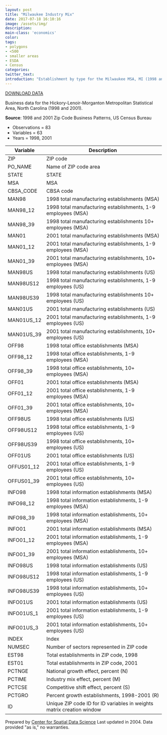 ```yaml
---
layout: post
title: "Milwaukee Industry Mix"
date: 2017-07-18 16:10:16
image: /assets/img/
description:
main-class: 'economics'
color:
tags:
- polygons
- <500
- smaller areas
- ESDA
- Census
categories:
twitter_text:
introduction: "Establishment by type for the Milwaukee MSA, MI (1998 and 2001)."
---
```


<script>
var map = L.map('map');
L.tileLayer('https://api.tiles.mapbox.com/v4/{id}/{z}/{x}/{y}.png?access_token=pk.eyJ1IjoibWFwYm94IiwiYSI6ImNpejY4NXVycTA2emYycXBndHRqcmZ3N3gifQ.rJcFIG214AriISLbB6B5aw', { <!--this is the URL for the Nepal Geojson-->
maxZoom: 18,
attribution: 'Map data &copy; <a href="http://openstreetmap.org">OpenStreetMap</a> contributors, ' +
'<a href="http://creativecommons.org/licenses/by-sa/2.0/">CC-BY-SA</a>, ' +
'Imagery © <a href="http://mapbox.com">Mapbox</a>',
id: 'mapbox.light'
}).addTo(map);

map.scrollWheelZoom.disable();
map.touchZoom.disable();
var enableMapInteraction = function () {
map.scrollWheelZoom.enable();
map.touchZoom.enable();
}
$('#map').on('click touch', enableMapInteraction);
$('#map').on('mouseout', function(){ map.scrollWheelZoom.disable();});

var smallIcon = L.icon({
iconUrl: 'http://www.hckrecruitment.nic.in/images/blue.png',
iconSize: [16, 16], // size of the icon
});

function onEachFeature(feature, layer) {
//console.log(feature);
var txt = "";
for (var fname in feature.properties) {
txt += fname;
txt += " : ";
txt += feature.properties[fname];
txt += "<br/>";
}
layer.bindPopup(txt);
}


// load GeoJSON from an external file
// load GeoJSON from an external file
$.getJSON("../data/milwaukee2.geojson",function(data){
// add GeoJSON layer to the map once the file is loaded
var json = L.geoJson(data, {
pointToLayer: function(feature, latlng) {

return L.marker(latlng, {
icon: smallIcon
});
},
onEachFeature: onEachFeature
});
json.addTo(map);
map.fitBounds(json.getBounds());
});

</script>

[DOWNLOAD DATA](https://s3.amazonaws.com/geoda/data/MilwaukeeMSA2.zip)


Business data for the Hickory-Lenoir-Morganton Metropolitan Statistical Area, North Carolina (1998 and 2001).

**Source**: 1998 and 2001 Zip Code Business Patterns, US Census Bureau

* Observations = 83
* Variables = 63
* Years = 1998, 2001



|**Variable**|**Description**|
|---|---|
|ZIP|ZIP code|
|PO_NAME|Name of ZIP code area|
|STATE|STATE|
|MSA|MSA|
|CBSA_CODE|CBSA code|
|MAN98|1998 total manufacturing establishments (MSA)|
|MAN98_12|1998 total manufacturing establishments, 1-9 employees (MSA)|
|MAN98_39|1998 total manufacturing establishments 10+ employees (MSA)|
|MAN01|2001 total manufacturing establishments (MSA)|
|MAN01_12|2001 total manufacturing establishments, 1-9 employees (MSA)|
|MAN01_39|2001 total manufacturing establishments, 10+ employees (MSA)|
|MAN98US|1998 total manufacturing establishments (US)|
|MAN98US12|1998 total manufacturing establishments, 1-9 employees (US)|
|MAN98US39|1998 total manufacturing establishments 10+ employees (US)|
|MAN01US|2001 total manufacturing establishments (US)|
|MAN01US_12|2001 total manufacturing establishments, 1-9 employees (US)|
|MAN01US_39|2001 total manufacturing establishments, 10+ employees (US)|
|OFF98|1998 total office establishments (MSA)|
|OFF98_12|1998 total office establishments, 1-9 employees (MSA)|
|OFF98_39|1998 total office establishments, 10+ employees (MSA)|
|OFF01|2001 total office establishments (MSA)|
|OFF01_12|2001 total office establishments, 1-9 employees (MSA)|
|OFF01_39|2001 total office establishments, 10+ employees (MSA)|
|OFF98US|1998 total office establishments (US)|
|OFF98US12|1998 total office establishments, 1-9 employees (US)|
|OFF98US39|1998 total office establishments, 10+ employees (US)|
|OFF01US|2001 total office establishments (US)|
|OFFUS01_12|2001 total office establishments, 1-9 employees (US)|
|OFFUS01_39|2001 total office establishments, 10+ employees (US)|
|INFO98|1998 total information establishments (MSA)|
|INFO98_12|1998 total information establishments, 1-9 employees (MSA)|
|INFO98_39|1998 total information establishments, 10+ employees (MSA)|
|INFO01|2001 total information establishments (MSA)|
|INFO01_12|2001 total information establishments, 1-9 employees (MSA)|
|INFO01_39|2001 total information establishments, 10+ employees (MSA)|
|INFO98US|1998 total information establishments (US)|
|INFO98US12|1998 total information establishments, 1-9 employees (US)|
|INFO98US39|1998 total information establishments, 10+ employees (US)|
|INFO01US|2001 total information establishments (US)|
|INFO01US_1|2001 total information establishments, 1-9 employees (US)|
|INFO01US_3|2001 total information establishments, 10+ employees (US)|
|INDEX|Index|
|NUMSEC|Number of sectors represented in ZIP code|
|EST98|Total establishments in ZIP code, 1998|
|EST01|Total establishments in ZIP code, 2001|
|PCTNGE|National growth effect, percent (N)|
|PCTIME|Industry mix effect, percent (M)|
|PCTCSE|Competitive shift effect, percent (S)|
|PCTGRO|Percent growth establishments, 1998-2001 (R)|
|ID|Unique ZIP code ID for ID variables in weights matrix creation window|

Prepared by [Center for Spatial Data Science](https://spatial.uchicago.edu/) Last updated in 2004. Data provided "as is," no warranties.